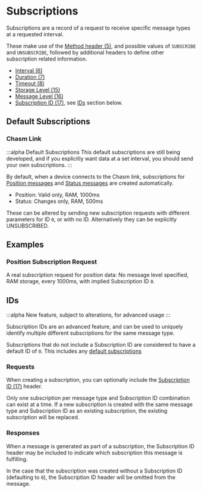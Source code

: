 # Subscriptions

Subscriptions are a record of a request to receive specific message types at a requested interval.

These make use of the [Method header (5)](/devices/api/protocol/headers#5-method), and possible values of `SUBSCRIBE` and `UNSUBSCRIBE`, followed by additional headers to define other subscription related information.

<!-- TODO it would be nice to include short descriptions of the headers here direct from the spec... -->

 - [Interval (6)](/devices/api/protocol/headers#6-interval)
 - [Duration (7)](/devices/api/protocol/headers#7-duration)
 - [Timeout (8)](/devices/api/protocol/headers#8-timeout)
 - [Storage Level (15)](/devices/api/protocol/headers#15-storage-level)
 - [Message Level (16)](/devices/api/protocol/headers#16-message-level)
 - [Subscription ID (17)](/devices/api/protocol/headers#17-subscription-id), see [IDs](#ids) section below.

## Default Subscriptions

### Chasm Link

:::alpha Default Subscriptions
This default subscriptions are still being developed, and if you explicitly want data at a set interval, you should send your own subscriptions.
:::

By default, when a device connects to the Chasm link, subscriptions for [Position messages](/devices/api/messages/15-position) and [Status messages](/devices/api/messages/34-device-status) are created automatically.

- Position: Valid only, RAM, 1000ms
- Status: Changes only, RAM, 500ms

These can be altered by sending new subscription requests with different parameters for ID `0`, or with no ID. Alternatively they can be explicitly UNSUBSCRIBED.

## Examples

<script setup>
import { data as protocolData } from '../../../yaml-data.data.ts'
import Message from '../../../components/Protocol/Message.vue'

// Get the Position message subscription example
const positionMessage = protocolData.messages[15]
const subscriptionExample = positionMessage.examples.find(example => example.name === 'Subscription request')
</script>

### Position Subscription Request

A real subscription request for position data: No message level specified, RAM storage, every 1000ms, with implied Subscription ID `0`.

<Message
    :byteString="subscriptionExample.bytes"
    :yaml-data="protocolData"
    :defaultCollapsed="false"
    :realDeviceInfo="subscriptionExample.real"
/>

## IDs

:::alpha
New feature, subject to alterations, for advanced usage
:::

Subscription IDs are an advanced feature, and can be used to uniquely identify multiple different subscriptions for the same message type.

Subscriptions that do not include a Subscription ID are considered to have a default ID of `0`. This includes any [default subscriptions](#default-subscriptions)

### Requests

When creating a subscription, you can optionally include the [Subscription ID (17)](/devices/api/protocol/headers#17-subscription-id) header.

Only one subscription per message type and Subscription ID combination can exist at a time. If a new subscription is created with the same message type and Subscription ID as an existing subscription, the existing subscription will be replaced.

### Responses

When a message is generated as part of a subscription, the Subscription ID header may be included to indicate which subscription this message is fulfilling.

In the case that the subscription was created without a Subscription ID (defaulting to `0`), the Subscription ID header will be omitted from the message.
